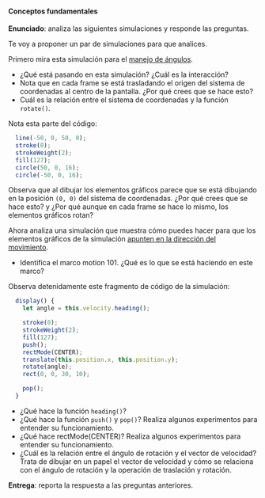 #### Conceptos fundamentales

**Enunciado**: analiza las siguientes simulaciones y responde las preguntas.

Te voy a proponer un par de simulaciones para que analices.

Primero mira esta simulación para el [manejo de ángulos](https://editor.p5js.org/juanferfranco/sketches/R1iTVQjzm).

- ¿Qué está pasando en esta simulación? ¿Cuál es la interacción? 
- Nota que en cada frame se está trasladando el origen del sistema de coordenadas al centro de la pantalla. ¿Por qué crees que se hace esto?
- Cuál es la relación entre el sistema de coordenadas y la función `rotate()`.

Nota esta parte del código:

``` javascript
  line(-50, 0, 50, 0);
  stroke(0);
  strokeWeight(2);
  fill(127);
  circle(50, 0, 16);
  circle(-50, 0, 16);
```

Observa que al dibujar los elementos gráficos parece que se está dibujando en la posición `(0, 0)` del sistema de coordenadas. ¿Por qué crees que se hace esto? y ¿Por qué aunque en cada frame se hace lo mismo, los elementos gráficos rotan?

Ahora analiza una simulación que muestra cómo puedes hacer para que los elementos gráficos de la simulación [apunten en la dirección del movimiento](https://editor.p5js.org/natureofcode/sketches/bZqHGYbRQ).

- Identifica el marco motion 101. ¿Qué es lo que se está haciendo en este marco?

Observa detenidamente este fragmento de código de la simulación:

``` js
  display() {
    let angle = this.velocity.heading();

    stroke(0);
    strokeWeight(2);
    fill(127);
    push();
    rectMode(CENTER);
    translate(this.position.x, this.position.y);
    rotate(angle);
    rect(0, 0, 30, 10);

    pop();
  }
```

- ¿Qué hace la función `heading()`?
- ¿Qué hace la función `push()` y `pop()`? Realiza algunos experimentos para entender su funcionamiento.
- ¿Qué hace rectMode(CENTER)? Realiza algunos experimentos para entender su funcionamiento.
- ¿Cuál es la relación entre el ángulo de rotación y el vector de velocidad? Trata de dibujar en un papel 
el vector de velocidad y cómo se relaciona con el ángulo de rotación y la operación de traslación y rotación.

**Entrega**: reporta la respuesta a las preguntas anteriores.

